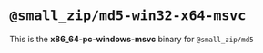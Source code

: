 # `@small_zip/md5-win32-x64-msvc`

This is the **x86_64-pc-windows-msvc** binary for `@small_zip/md5`
